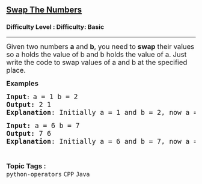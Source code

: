 <h2><a href="https://www.geeksforgeeks.org/problems/swap-the-numbers/1?page=8&category=Arrays,CPP&difficulty=Basic,Easy&sortBy=submissions">Swap The Numbers</a></h2><h3>Difficulty Level : Difficulty: Basic</h3><hr><div class="problems_problem_content__Xm_eO"><p><span style="font-size: 18px;">Given two numbers <strong>a</strong> and <strong>b</strong>, you need to <strong>swap</strong> their values so a holds the value of b and b holds the value of a. </span><span style="font-size: 18px;">Just write the code to swap values of a and b at the specified place.<br></span></p>
<p><span style="font-size: 18px;"><strong>Examples<br></strong></span></p>
<pre><span style="font-size: 18px;"><strong>Input</strong></span>: <span style="font-size: 18px;">a = 1 b = 2
<strong>Output:</strong> 2 1
<strong>Explanation</strong>: Initially a = 1 and b = 2, now a = 2 and b = 1.
</span></pre>
<pre><span style="font-size: 18px;"><strong>Input: </strong>a = 6 b = 7  <br></span><span style="font-size: 18px;"><strong>Output:</strong> 7 6 
<strong>Explanation</strong>: Initially a = 6 and b = 7, now a = 7 and b = 6.</span></pre></div><br><p><span style=font-size:18px><strong>Topic Tags : </strong><br><code>python-operators</code>&nbsp;<code>CPP</code>&nbsp;<code>Java</code>&nbsp;